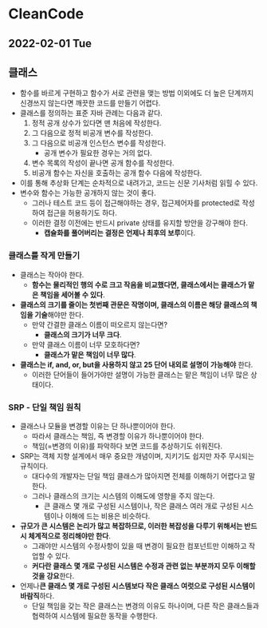 # CleanCode
## 2022-02-01 Tue

## 클래스
* 함수를 바르게 구현하고 함수가 서로 관련을 맺는 방법 이외에도 더 높은 단계까지 신경쓰지 않는다면 깨끗한 코드를 만들기 어렵다.
* 클래스를 정의하는 표준 자바 관례는 다음과 같다.
  1. 정적 공개 상수가 있다면 맨 처음에 작성한다.
  2. 그 다음으로 정적 비공개 변수를 작성한다.
  3. 그 다음으로 비공개 인스턴스 변수를 작성한다.
     * 공개 변수가 필요한 경우는 거의 없다.
  4. 변수 목록의 작성이 끝나면 공개 함수를 작성한다.
  5. 비공개 함수는 자신을 호출하는 공개 함수 다음에 작성한다.
* 이를 통해 추상화 단계는 순차적으로 내려가고, 코드는 신문 기사처럼 읽힐 수 있다.
* 변수와 함수는 가능한 공개하지 않는 것이 좋다.
  * 그러나 테스트 코드 등이 접근해야하는 경우, 접근제어자를 protected로 작성하여 접근을 허용하기도 하다.
  * 이러한 결정 이전에는 반드시 private 상태를 유지할 방안을 강구해야 한다.
    * **캡슐화를 풀어버리는 결정은 언제나 최후의 보루**이다.

### 클래스를 작게 만들기
* 클래스는 작아야 한다.
  * **함수는 물리적인 행의 수로 크고 작음을 비교했다면, 클래스에서는 클래스가 맡은 책임을 세어볼 수 있다**.
* **클래스의 크기를 줄이는 첫번째 관문은 작명이며, 클래스의 이름은 해당 클래스의 책임을 기술**해야만 한다.
  * 만약 간결한 클래스 이름이 떠오르지 않는다면?
    * **클래스의 크기가 너무 크다**.
  * 만약 클래스 이름이 너무 모호하다면?
    * **클래스가 맡은 책임이 너무 많다**.
* **클래스는 if, and, or, but을 사용하지 않고 25 단어 내외로 설명이 가능해야** 한다.
  * 이러한 단어들이 들어가야만 설명이 가능한 클래스는 맡은 책임이 너무 많은 상태이다.

### SRP - 단일 책임 원칙
* 클래스나 모듈을 변경할 이유는 단 하나뿐이어야 한다.
  * 따라서 클래스는 책임, 즉 변경할 이유가 하나뿐이어야 한다.
  * 책임(=변경의 이유)를 파악하다 보면 코드를 추상하기도 쉬워진다.
* SRP는 객체 지향 설계에서 매우 중요한 개념이며, 지키기도 쉽지만 자주 무시되는 규칙이다.
  * 대다수의 개발자는 단일 책임 클래스가 많아지면 전체를 이해하기 어렵다고 말한다.
  * 그러나 클래스의 크기는 시스템의 이해도에 영향을 주지 않는다. 
    * 큰 클래스 몇 개로 구성된 시스템이나, 작은 클래스 여러 개로 구성된 시스템이나 이해에 드는 비용은 비슷하다.
* **규모가 큰 시스템은 논리가 많고 복잡하므로, 이러한 복잡성을 다루기 위해서는 반드시 체계적으로 정리해야만 한다**.
  * 그래야만 시스템의 수정사항이 있을 때 변경이 필요한 컴포넌트만 이해하고 작업할 수 있다.
  * **커다란 클래스 몇 개로 구성된 시스템은 수정과 관련 없는 부분까지 모두 이해할 것을 강요**한다.
* 언제나**큰 클래스 몇 개로 구성된 시스템보다 작은 클래스 여럿으로 구성된 시스템이 바람직**하다.
  * 단일 책임을 갖는 작은 클래스는 변경의 이유도 하나이며, 다른 작은 클래스들과 협력하여 시스템에 필요한 동작을 수행한다.